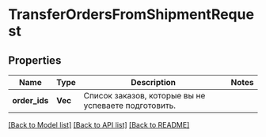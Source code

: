 # TransferOrdersFromShipmentRequest

## Properties
Name | Type | Description | Notes
------------ | ------------- | ------------- | -------------
**order_ids** | **Vec<i64>** | Список заказов, которые вы не успеваете подготовить. | 

[[Back to Model list]](../README.md#documentation-for-models) [[Back to API list]](../README.md#documentation-for-api-endpoints) [[Back to README]](../README.md)


